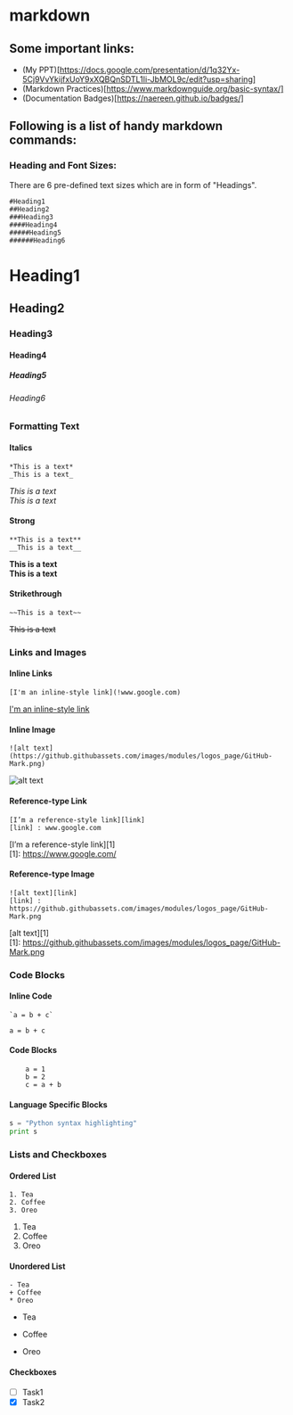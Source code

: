 # markdown
## Some important links:
- (My PPT)[https://docs.google.com/presentation/d/1q32Yx-5Cj9VvYkijfxUoY9xXQBQnSDTL1Ii-JbMOL9c/edit?usp=sharing]
- (Markdown Practices)[https://www.markdownguide.org/basic-syntax/]
- (Documentation Badges)[https://naereen.github.io/badges/]
## Following is a list of handy markdown commands:
### Heading and Font Sizes:
There are 6 pre-defined text sizes which are in form of "Headings".
```
#Heading1
##Heading2
###Heading3
####Heading4
#####Heading5
######Heading6
```
# Heading1
## Heading2
### Heading3
#### Heading4
##### Heading5
###### Heading6
### Formatting Text
#### Italics
```
*This is a text*
_This is a text_
```
*This is a text*  
_This is a text_
#### Strong
```
**This is a text**
__This is a text__
```
**This is a text**  
__This is a text__
#### Strikethrough
```
~~This is a text~~
```
~~This is a text~~
### Links and Images
#### Inline Links
```
[I'm an inline-style link](!www.google.com)
```
[I'm an inline-style link](!www.google.com)
#### Inline Image
```
![alt text](https://github.githubassets.com/images/modules/logos_page/GitHub-Mark.png)
```
![alt text](https://github.githubassets.com/images/modules/logos_page/GitHub-Mark.png)
#### Reference-type Link
```
[I’m a reference-style link][link]
[link] : www.google.com
```
[I’m a reference-style link][1]  
[1]: https://www.google.com/

#### Reference-type Image
```
![alt text][link]
[link] : https://github.githubassets.com/images/modules/logos_page/GitHub-Mark.png
```
[alt text][1]  
[1]: https://github.githubassets.com/images/modules/logos_page/GitHub-Mark.png

### Code Blocks
#### Inline Code
```
`a = b + c`
```
`a = b + c`
#### Code Blocks
```
    a = 1
    b = 2
    c = a + b
```
#### Language Specific Blocks
```python
s = "Python syntax highlighting"
print s
```
### Lists and Checkboxes
#### Ordered List
```
1. Tea
2. Coffee
3. Oreo
```
1. Tea
2. Coffee
3. Oreo
#### Unordered List
```
- Tea
+ Coffee
* Oreo
```
- Tea
+ Coffee
* Oreo
#### Checkboxes
- [ ] Task1
- [x] Task2

